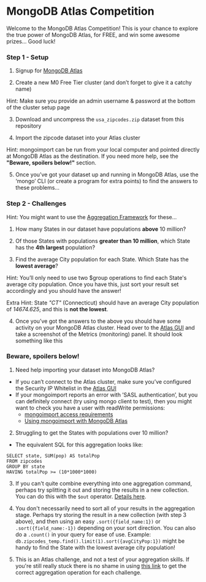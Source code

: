 # MongoDB Atlas Competition

Welcome to the MongoDB Atlas Competition! This is your chance to explore the true power of MongoDB Atlas, for FREE, and win some awesome prizes... Good luck!

### Step 1 - Setup

1. Signup for [MongoDB Atlas](https://www.mongodb.com/atlas)

2. Create a new M0 Free Tier cluster (and don’t forget to give it a catchy name)

  Hint: Make sure you provide an admin username & password at the bottom of the cluster setup page

3. Download and uncompress the `usa_zipcodes.zip` dataset from this repository

4. Import the zipcode dataset into your Atlas cluster

Hint: mongoimport can be run from your local computer and pointed directly at MongoDB Atlas as the destination. If you need more help, see the **"Beware, spoilers below!"** section.


5. Once you’ve got your dataset up and running in MongoDB Atlas, use the ‘mongo’ CLI (or create a program for extra points) to find the answers to these problems...

### Step 2 - Challenges

Hint: You might want to use the [Aggregation Framework](https://docs.mongodb.com/manual/aggregation/) for these...

1. How many States in our dataset have populations **above** 10 million?

2. Of those States with populations **greater than 10 million**, which State has the **4th largest** population?

3. Find the average City population for each State. Which State has the **lowest average**?

Hint: You’ll only need to use two $group operations to find each State's average city population. 
Once you have this, just sort your result set accordingly and you should have the answer!

Extra Hint: State *"CT"* (Connecticut) should have an average City population of *14674.625*, and this is **not the lowest**.

4. Once you’ve got the answers to the above you should have some activity on your MongoDB Atlas cluster. Head over to the [Atlas GUI](https://www.cloud.mongodb.com) and take a screenshot of the Metrics (monitoring) panel. It should look something like this


### Beware, spoilers below!

1. Need help importing your dataset into MongoDB Atlas?

- If you can’t connect to the Atlas cluster, make sure you’ve configured the Security IP Whitelist in the [Atlas GUI](https://www.cloud.mongodb.com)
- If your mongoimport reports an error with ’SASL authentication’, but you can definitely connect (try using mongo client to test), then you might want to check you have a user with readWrite permissions:
    - [mongoimport access requirements](https://docs.mongodb.com/manual/reference/program/mongoimport/#required-access)
    - [Using mongoimport with MongoDB Atlas](https://docs.atlas.mongodb.com/import/mongoimport)

2. Struggling to get the States with populations over 10 million?

- The equivalent SQL for this aggregation looks like:
```
SELECT state, SUM(pop) AS totalPop
FROM zipcodes
GROUP BY state
HAVING totalPop >= (10*1000*1000)
```

3. If you can't quite combine everything into one aggregation command, perhaps try splitting it out and storing the results in a new collection. You can do this with the `$out` operator. [Details here](https://docs.mongodb.com/manual/reference/operator/aggregation/out/).

4. You don't necessarily need to sort all of your results in the aggregation stage. Perhaps try storing the result in a new collection (with step 3 above), and then using an easy `.sort({field_name:1})` or `.sort({field_name:-1})` depending on your sort direction. You can also do a `.count()` in your query for ease of use. Example: `db.zipcodes_temp.find().limit(1).sort({avgCityPop:1})` might be handy to find the State with the lowest average city population!

5. This is an Atlas challenge, and not a test of your aggregation skills. If you're still really stuck there is no shame in using [this link](https://docs.mongodb.com/manual/tutorial/aggregation-zip-code-data-set/) to get the correct aggregation operation for each challenge.
